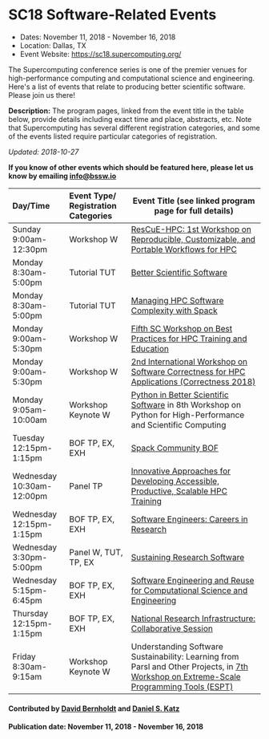 # SC18 Software-Related Events

- Dates: November 11, 2018 - November 16, 2018
- Location: Dallas, TX
- Event Website: https://sc18.supercomputing.org/

The Supercomputing conference series is one of the premier venues for high-performance computing and computational science and engineering.  Here's a list of events that relate to producing better scientific software.  Please join us there!


**Description:** The program pages, linked from the event title in the table below, provide details including exact time and place, abstracts, etc.  Note that Supercomputing has several different registration categories, and some of the events listed require particular categories of registration.

*Updated: 2018-10-27*

**If you know of other events which should be featured here, please let us know by emailing info@bssw.io**

Day/Time | Event Type/<br>Registration Categories | Event Title (see linked program page for full details)
:---        |    :------------------------------    |--------------------------------------------------------
Sunday<br>9:00am-12:30pm |	Workshop W | [ResCuE-HPC: 1st Workshop on Reproducible, Customizable, and Portable Workflows for HPC](https://sc18.supercomputing.org/presentation/?id=wksp134&sess=sess167)
Monday<br>8:30am-5:00pm |	Tutorial TUT | [Better Scientific Software](https://sc18.supercomputing.org/presentation/?id=tut154&sess=sess239)
Monday<br>8:30am-5:00pm |	Tutorial TUT | [Managing HPC Software Complexity with Spack](https://sc18.supercomputing.org/presentation/?id=tut165&sess=sess252)
Monday<br>9:00am-5:30pm | Workshop W	| [Fifth SC Workshop on Best Practices for HPC Training and Education](https://sc18.supercomputing.org/presentation/?id=wksp133&sess=sess166)
Monday<br>9:00am-5:30pm | Workshop W	| [2nd International Workshop on Software Correctness for HPC Applications (Correctness 2018)](https://sc18.supercomputing.org/presentation/?id=wksp114&sess=sess150)
Monday<br>9:05am-10:00am | Workshop Keynote W | [Python in Better Scientific Software](https://sc18.supercomputing.org/presentation/?id=pec321&sess=sess172) in 8th Workshop on Python for High-Performance and Scientific Computing
Tuesday<br>12:15pm-1:15pm | BOF TP, EX, EXH	| [Spack Community BOF](https://sc18.supercomputing.org/?post_type=page&p=3479&id=bof173&sess=sess428)
Wednesday<br>10:30am-12:00pm |	Panel TP	| [Innovative Approaches for Developing Accessible, Productive, Scalable HPC Training](https://sc18.supercomputing.org/?post_type=page&p=3479&id=pan113&sess=sess297)
Wednesday<br>12:15pm-1:15pm | BOF TP, EX, EXH | [Software Engineers: Careers in Research](https://sc18.supercomputing.org/?post_type=page&p=3479&id=bof144&sess=sess411)
Wednesday<br>3:30pm-5:00pm | Panel W, TUT, TP, EX | [Sustaining Research Software](https://sc18.supercomputing.org/presentation/?id=pan110&sess=sess295)
Wednesday<br>5:15pm-6:45pm |	BOF TP, EX, EXH	| [Software Engineering and Reuse for Computational Science and Engineering](https://sc18.supercomputing.org/presentation/?id=bof171&sess=sess426)
Thursday<br>12:15pm-1:15pm | BOF TP, EX, EXH | [National Research Infrastructure: Collaborative Session](https://sc18.supercomputing.org/?post_type=page&p=3479&id=bof110&sess=sess371)
Friday<br>8:30am-9:15am | Workshop Keynote W | Understanding Software Sustainability: Learning from Parsl and Other Projects, in [7th Workshop on Extreme-Scale Programming Tools (ESPT)](https://sc18.supercomputing.org/presentation/?id=wksp118&sess=sess153)

#### Contributed by [David Bernholdt](https://github.com/bernhold "David Bernholdt GitHub Profile") and [Daniel S. Katz](https://github.com/danielskatz "Daniel S. Katz GitHub Profile")

#### Publication date: November 11, 2018 - November 16, 2018

<!---
Publish: yes
RSS update: 2018-10-25
Categories: collaboration
Topics: projects and organizations
Tags: conference
Level: 2
Prerequisites: defaults
Aggregate: none
--->
